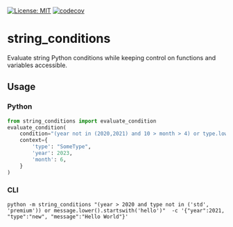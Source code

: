 [![License: MIT](https://img.shields.io/badge/License-MIT-yellow.svg)](https://opensource.org/licenses/MIT)
[![codecov](https://codecov.io/gh/martin-denizet/string_conditions/graph/badge.svg?token=8NOUUP037M)](https://codecov.io/gh/martin-denizet/string_conditions)
# string_conditions
Evaluate string Python conditions while keeping control on functions and variables accessible.

## Usage
### Python
```python
from string_conditions import evaluate_condition
evaluate_condition(
    condition="(year not in (2020,2021) and 10 > month > 4) or type.lower() == 'sometype'",
    context={
        'type': "SomeType",
        'year': 2023,
        'month': 6,
    }
)
```
### CLI
```commandline
python -m string_conditions "(year > 2020 and type not in ('std', 'premium')) or message.lower().startswith('hello')"  -c '{"year":2021, "type":"new", "message":"Hello World"}'
```

